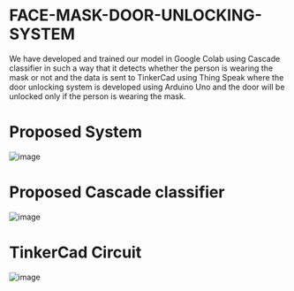# FACE-MASK-DOOR-UNLOCKING-SYSTEM
We have developed and trained our model in Google Colab using Cascade classifier  in such a way that it detects whether the person is wearing the mask or not and the data is sent to TinkerCad using Thing Speak where the door unlocking system is developed using Arduino Uno and the door will be unlocked only if the person is wearing the mask.

# Proposed System 
![image](https://user-images.githubusercontent.com/73469122/126068869-ebf2ecc7-f805-4cff-a087-be5b1fef0664.png)

# Proposed Cascade classifier 
![image](https://user-images.githubusercontent.com/73469122/126068915-b632fa51-f331-4098-895c-697898016f95.png)

# TinkerCad Circuit 
![image](https://user-images.githubusercontent.com/73469122/126069884-491ef068-dd02-4fe9-b107-d218866538ce.png)

